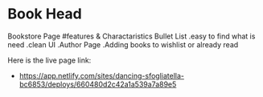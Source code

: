 # Book Head
Bookstore Page
#features & Charactaristics
Bullet List
.easy to find what is need
.clean UI
.Author Page
.Adding books to wishlist or already read

Here is the live page link:

- https://app.netlify.com/sites/dancing-sfogliatella-bc6853/deploys/660480d2c42a1a539a7a89e5
